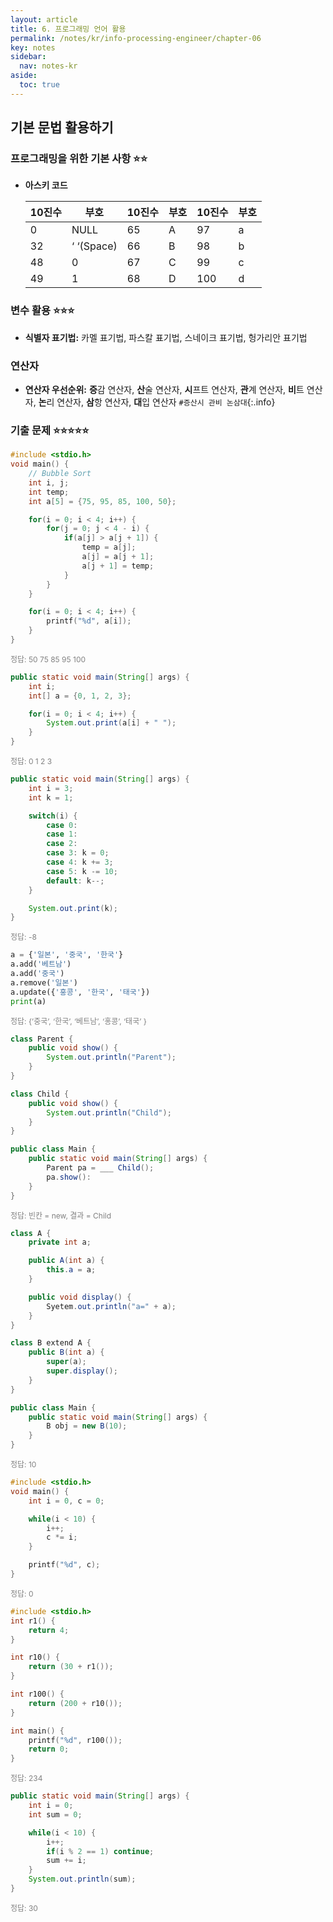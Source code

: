 ```yaml
---
layout: article
title: 6. 프로그래밍 언어 활용
permalink: /notes/kr/info-processing-engineer/chapter-06
key: notes
sidebar:
  nav: notes-kr
aside:
  toc: true
---
```


## 기본 문법 활용하기
### 프로그래밍을 위한 기본 사항 :star::star:

* **아스키 코드**

    | 10진수 | 부호 | 10진수 | 부호 | 10진수 | 부호 |
    | --- | --- | --- | --- | --- | --- |
    | 0 | NULL | 65 | A | 97 | a |
    | 32 | ‘ ‘(Space) | 66 | B | 98 | b |
    | 48 | 0 | 67 | C | 99 | c |
    | 49 | 1 | 68 | D | 100 | d |

### 변수 활용 :star::star::star:

* **식별자 표기법:** 카멜 표기법, 파스칼 표기법, 스네이크 표기법, 헝가리안 표기법

### 연산자

* **연산자 우선순위:** **증**감 연산자, **산**술 연산자, **시**프트 연산자, **관**계 연산자, **비**트 연산자, **논**리 연산자, **삼**항 연산자, **대**입 연산자   `#증산시 관비 논삼대`{:.info}

### 기출 문제 :star::star::star::star::star:

``` c
#include <stdio.h>
void main() {
	// Bubble Sort
	int i, j;
	int temp;
	int a[5] = {75, 95, 85, 100, 50};

	for(i = 0; i < 4; i++) {
		for(j = 0; j < 4 - i) {
			if(a[j] > a[j + 1]) {
				temp = a[j];
				a[j] = a[j + 1];
				a[j + 1] = temp;
			}
		}
	}

	for(i = 0; i < 4; i++) {
		printf("%d", a[i]);
	}
}
```
<span style="color: grey; font-size: 12px;">정답: 50 75 85 95 100</span>
    

``` java
public static void main(String[] args) {
	int i;
	int[] a = {0, 1, 2, 3};

	for(i = 0; i < 4; i++) {
		System.out.print(a[i] + " ");
	} 
}
```
<span style="color: grey; font-size: 12px;">정답: 0 1 2 3</span>
    

``` java
public static void main(String[] args) {
	int i = 3;
	int k = 1;

	switch(i) {
		case 0:
		case 1:
		case 2:
		case 3: k = 0;
		case 4: k += 3;
		case 5: k -= 10;
		default: k--;
	}

	System.out.print(k);
}
```
<span style="color: grey; font-size: 12px;">정답: -8</span>

``` python
a = {'일본', '중국', '한국'}
a.add('베트남')
a.add('중국')
a.remove('일본')
a.update({'홍콩', '한국', '태국'})
print(a)
```
<span style="color: grey; font-size: 12px;">정답: {’중국’, ‘한국’, ‘베트남’, ‘홍콩’, ‘태국’ }</span>

``` java
class Parent {
	public void show() {
		System.out.println("Parent");
	}
}

class Child {
	public void show() {
		System.out.println("Child");
	}
}

public class Main {
	public static void main(String[] args) {
		Parent pa = ___ Child();
		pa.show():
	}
}
```
<span style="color: grey; font-size: 12px;">
정답: 빈칸 = new, 결과 = Child
</span>

``` java
class A {
	private int a;

	public A(int a) {
		this.a = a;
	}

	public void display() {
		Syetem.out.println("a=" + a);
	}
}

class B extend A {
	public B(int a) {
		super(a);
		super.display();
	}
}

public class Main {
	public static void main(String[] args) {
		B obj = new B(10);
	}
}
```
<span style="color: grey; font-size: 12px;">정답: 10</span>
    

``` c
#include <stdio.h>
void main() {
	int i = 0, c = 0;

	while(i < 10) {
		i++;
		c *= i;
	}

	printf("%d", c);
}
```
<span style="color: grey; font-size: 12px;">정답: 0</span>

``` c
#include <stdio.h>
int r1() {
	return 4;
}

int r10() {
	return (30 + r1());
}

int r100() {
	return (200 + r10());
}

int main() {
	printf("%d", r100());
	return 0;
}
```
<span style="color: grey; font-size: 12px;">정답: 234</span>

``` java
public static void main(String[] args) {
	int i = 0;
	int sum = 0;

	while(i < 10) {
		i++;
		if(i % 2 == 1) continue;
		sum += i;
	}
	System.out.println(sum);
}
```
<span style="color: grey; font-size: 12px;">정답: 30</span>